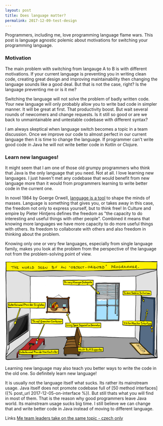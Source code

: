 ```yaml
---
layout: post
title: Does language matter?
permalink: 2017-12-09-test-design
---
```

Programmers, including me, love programming language flame wars. This post is language agnostic polemic about motivations for switching your programming language.


### Motivation
The main problem with switching from langauge A to B is with different motivations. If your current language is preventing you in writing clean code, creating great design and improving maintainability then changing the language sounds like a good deal. 
But that is not the case, right? Is the language preventing me or is it me?

Switching the language will not solve the problem of badly written code. Your new language will only probably allow you to write bad code in simpler manner. It will be great at first. That productivity boost. But wait several rounds of newcomers and change requests. Is it still so good or are we back to unmaintainable and untestable codebase with different syntax? 

I am always skeptical when language switch becomes a topic in a team discussion. Once we improve our code to almost perfect in our current language then it is time to change the language. If programmer can't write good code in Java he will not write better code in Kotlin or Clojure. 

### Learn new languages! 
It might seem that I am one of those old grumpy programmers who think that Java is the only language that you need. Not at all. I love learning new languages. I just haven't met any codebase that would benefit from new language more than it would from programmers learning to write better code in the current one.

In novel 1984 by Goerge Orwell, [language is a tool](https://en.wikipedia.org/wiki/Newspeak) to shape the minds of masses. Language is something that gives you, or takes away in this case, the freedom not only to express yourself, but to think free! 
In Culture and empire by Pieter Hintjens defines the freedom as "the capacity to do interesting and useful things with other people". Combined it means that knowing more languages we have more capacity to do more useful things with others. Its freedom to collaborate with others and also freedom in thinking about the problem.

Knowing only one or very few languages, especially from single language family, makes you look at the problem from the perspective of the language not from the problem-solving point of view. 

<img src="/img/oopview.jpg" />

Learning new language may also teach you better ways to write the code in the old one. So definitely learn new language!

It is usually not the language itself what sucks. Its rather its mainstream usage. Java itself does not promote codebase full of [50 method interfaces]({% post_url 2017-12-05-on-interface %}). But still thats what you will find in most of them. That is the reason why good programmers leave Java world. Its mainstream usage sucks big time. I still believe we can change that and write better code in Java instead of moving to different language. 

Links 
[Me team leaders take on the same topic - czech only](https://medium.com/zonky-developers/na-jazyku-nez%C3%A1le%C5%BE%C3%AD-3282bcc1b385)

